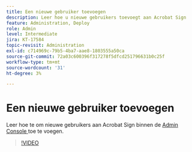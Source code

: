 ```yaml
---
title: Een nieuwe gebruiker toevoegen
description: Leer hoe u nieuwe gebruikers toevoegt aan Acrobat Sign
feature: Administration, Deploy
role: Admin
level: Intermediate
jira: KT-17584
topic-revisit: Administration
exl-id: c714969c-79b5-4ba7-aae8-1803555a50ca
source-git-commit: 72a03c600396f317278f5dfcd251796631b0c25f
workflow-type: tm+mt
source-wordcount: '31'
ht-degree: 3%

---
```


# Een nieuwe gebruiker toevoegen

Leer hoe te om nieuwe gebruikers aan Acrobat Sign binnen de [ Admin Console ](https://adminconsole.adobe.com/) toe te voegen.

>[!VIDEO](https://video.tv.adobe.com/v/3453186?quality=12&learn=on&hidetitle=true&captions=dut)
